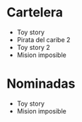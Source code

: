 # Cartelera

- Toy story
- Pirata del caribe 2
- Toy story 2
- Mision imposible

# Nominadas

- Toy story
- Mision imposible